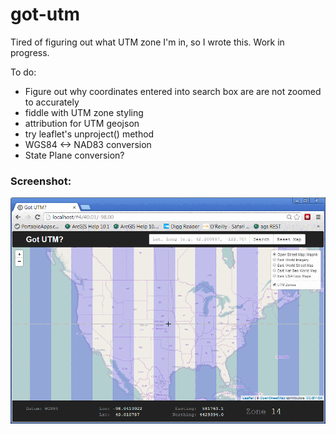 got-utm
=======

Tired of figuring out what UTM zone I'm in, so I wrote this. Work in progress.

To do:

- Figure out why coordinates entered into search box are are not zoomed to accurately
- fiddle with UTM zone styling
- attribution for UTM geojson
- try leaflet's unproject() method
- WGS84 <-> NAD83 conversion
- State Plane conversion?

### Screenshot:

![localhost](https://github.com/gdmf/got-utm/blob/master/screenshots/gotutm.png)

